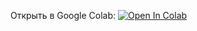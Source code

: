 Открыть в Google Colab: [![Open In Colab](https://colab.research.google.com/assets/colab-badge.svg)](https://colab.research.google.com/drive/1dG7w1Bt_8_cdMguKHr9MrZYI309fOoc-)